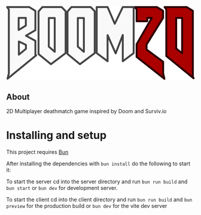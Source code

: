 <img src="client/public/img/logo.svg">

## About
2D Multiplayer deathmatch game inspired by Doom and Surviv.io

# Installing and setup
This project requires [Bun](https://bun.sh/)

After installing the dependencies with `bun install` do the following to start it:

To start the server cd into the server directory and run `bun run build` and `bun start` or `bun dev` for development server.

To start the client cd into the client directory and run `bun run build` and `bun preview` for the production build or `bun dev` for the vite dev server
